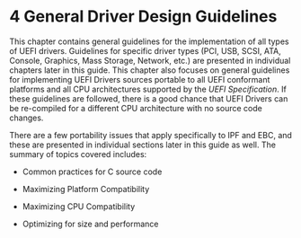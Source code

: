 <!--- @file
  4 General Driver Design Guidelines

  Copyright (c) 2012-2018, Intel Corporation. All rights reserved.<BR>

  Redistribution and use in source (original document form) and 'compiled'
  forms (converted to PDF, epub, HTML and other formats) with or without
  modification, are permitted provided that the following conditions are met:

  1) Redistributions of source code (original document form) must retain the
     above copyright notice, this list of conditions and the following
     disclaimer as the first lines of this file unmodified.

  2) Redistributions in compiled form (transformed to other DTDs, converted to
     PDF, epub, HTML and other formats) must reproduce the above copyright
     notice, this list of conditions and the following disclaimer in the
     documentation and/or other materials provided with the distribution.

  THIS DOCUMENTATION IS PROVIDED BY TIANOCORE PROJECT "AS IS" AND ANY EXPRESS OR
  IMPLIED WARRANTIES, INCLUDING, BUT NOT LIMITED TO, THE IMPLIED WARRANTIES OF
  MERCHANTABILITY AND FITNESS FOR A PARTICULAR PURPOSE ARE DISCLAIMED. IN NO
  EVENT SHALL TIANOCORE PROJECT  BE LIABLE FOR ANY DIRECT, INDIRECT, INCIDENTAL,
  SPECIAL, EXEMPLARY, OR CONSEQUENTIAL DAMAGES (INCLUDING, BUT NOT LIMITED TO,
  PROCUREMENT OF SUBSTITUTE GOODS OR SERVICES; LOSS OF USE, DATA, OR PROFITS;
  OR BUSINESS INTERRUPTION) HOWEVER CAUSED AND ON ANY THEORY OF LIABILITY,
  WHETHER IN CONTRACT, STRICT LIABILITY, OR TORT (INCLUDING NEGLIGENCE OR
  OTHERWISE) ARISING IN ANY WAY OUT OF THE USE OF THIS DOCUMENTATION, EVEN IF
  ADVISED OF THE POSSIBILITY OF SUCH DAMAGE.

-->

# 4 General Driver Design Guidelines

This chapter contains general guidelines for the implementation of all types of
UEFI drivers. Guidelines for specific driver types (PCI, USB, SCSI, ATA,
Console, Graphics, Mass Storage, Network, etc.) are presented in individual
chapters later in this guide. This chapter also focuses on general guidelines
for implementing UEFI Drivers sources portable to all UEFI conformant platforms
and all CPU architectures supported by the _UEFI Specification_. If these guidelines are followed, there is a good chance that UEFI Drivers can be re-compiled for a different CPU architecture with no source code changes.

There are a few portability issues that apply specifically to IPF and EBC, and
these are presented in individual sections later in this guide as well. The
summary of topics covered includes:

* Common practices for C source code

* Maximizing Platform Compatibility

* Maximizing CPU Compatibility

* Optimizing for size and performance
